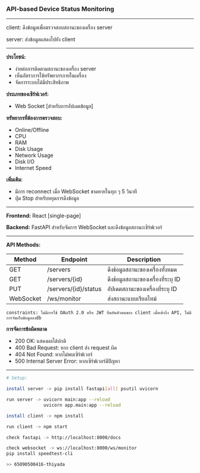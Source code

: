 ### API-based Device Status Monitoring
----------------------------

client: ดึงข้อมูลเพื่อตรวจสอบสถานะของเครื่อง server

server: ส่งข้อมูลแสดงไปยัง client

----

**ประโยชน์:**
- ง่ายต่อการติดตามสถานะของเครื่อง server
- เห็นอัตราการใช้ทรัพยากรภายในเครื่อง
- จัดการระบบได้มีประสิทธิภาพ

**ประเภทของเซิร์ฟเวอร์:**
- Web Socket [สำหรับการอัปเดตข้อมูล]

**ทรัพยากรที่ต้องการตรวจสอบ:**
- Online/Offline
- CPU
- RAM
- Disk Usage
- Network Usage
- Disk I/O
- Internet Speed

**เพิ่มเติม:**
- มีการ reconnect เมื่อ WebSocket ขาดหายในทุก ๆ 5 วินาที
- ปุ่ม Stop สำหรับหยุดการดึงข้อมูล 

----

**Frontend:** React [single-page]

**Backend:** FastAPI สำหรับจัดการ WebSocket และดึงข้อมูลสถานะเซิร์ฟเวอร์

----
**API Methods:**

| Method     | Endpoint            | Description                            |
|------------|---------------------|----------------------------------------|
| GET        | /servers            | ดึงข้อมูลสถานะของเครื่องทั้งหมด       |
| GET        | /servers/{id}       | ดึงข้อมูลสถานะของเครื่องที่ระบุ ID    |
| PUT        | /servers/{id}/status| อัปเดตสถานะของเครื่องที่ระบุ ID       |
| WebSocket  | /ws/monitor         | ส่งสถานะแบบเรียลไทม์                  |

`constraints: ไม่มีการใช้ OAuth 2.0 หรือ JWT ยืนยันตัวตนของ client เมื่อเข้าถึง API, ไม่มีการจัดเก็บข้อมูลลงdb`

**การจัดการข้อผิดพลาด**
- 200 OK: แสดงผลได้ปกติ
- 400 Bad Request: หาก client ส่ง request ผิด
- 404 Not Found: หากไม่พบเซิร์ฟเวอร์
- 500 Internal Server Error: หากเซิร์ฟเวอร์มีปัญหา

----

```bash
# Setup:

install server -> pip install fastapi[all] psutil uvicorn

run server -> uvicorn main:app --reload
              uvicorn app.main:app --reload

install client -> npm install

run client -> npm start

check fastapi -> http://localhost:8000/docs

check websocket -> ws://localhost:8000/ws/monitor
pip install speedtest-cli

>> 65090500416-thiyada